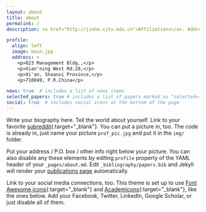 ```yaml
---
layout: about
title: about
permalink: /
description: <a href="http://jinhe.xjtu.edu.cn">Affiliations</a>. Address. Contacts. Moto. Etc.

profile:
  align: left
  image: main.jpg
  address: >
    <p>823 Management Bldg.,</p>
    <p>Xian'ning West Rd.28,</p>
    <p>Xi'an, Shaanxi Province,</p>
    <p>710049, P.R.China</p>

news: true  # includes a list of news items
selected_papers: true # includes a list of papers marked as "selected={true}"
social: true  # includes social icons at the bottom of the page
---
```


Write your biography here. Tell the world about yourself. Link to your favorite [subreddit](http://reddit.com){:target="\_blank"}. You can put a picture in, too. The code is already in, just name your picture `prof_pic.jpg` and put it in the `img/` folder.

Put your address / P.O. box / other info right below your picture. You can also disable any these elements by editing `profile` property of the YAML header of your `_pages/about.md`. Edit `_bibliography/papers.bib` and Jekyll will render your [publications page](/al-folio/publications/) automatically.

Link to your social media connections, too. This theme is set up to use [Font Awesome icons](http://fortawesome.github.io/Font-Awesome/){:target="\_blank"} and [Academicons](https://jpswalsh.github.io/academicons/){:target="\_blank"}, like the ones below. Add your Facebook, Twitter, LinkedIn, Google Scholar, or just disable all of them.
